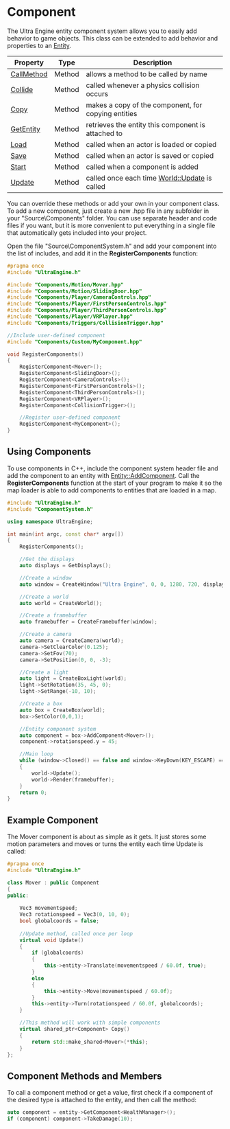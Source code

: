 # Component

The Ultra Engine entity component system allows you to easily add behavior to game objects. This class can be extended to add behavior and properties to an [Entity](Entity.md).

| Property | Type | Description |
|---|---|---|
| [CallMethod](Component_CallMethod.md) | Method | allows a method to be called by name |
| [Collide](Component_Collide.md) | Method | called whenever a physics collision occurs |
| [Copy](Component_Copy.md) | Method | makes a copy of the component, for copying entities |
| [GetEntity](Component_GetEntity.md) | Method | retrieves the entity this component is attached to |
| [Load](Component_Load.md) | Method | called when an actor is loaded or copied |
| [Save](Component_Save.md) | Method | called when an actor is saved or copied |
| [Start](Component_Start.md) | Method | called when a component is added |
| [Update](Component_Update.md) | Method | called once each time [World::Update](World_Update.md) is called |

You can override these methods or add your own in your component class. To add a new component, just create a new .hpp file in any subfolder in your "Source\Components" folder. You can use separate header and code files if you want, but it is more convenient to put everything in a single file that automatically gets included into your project. 

Open the file "Source\ComponentSystem.h" and add your component into the list of includes, and add it in the **RegisterComponents** function:
```c++
#pragma once
#include "UltraEngine.h"

#include "Components/Motion/Mover.hpp"
#include "Components/Motion/SlidingDoor.hpp"
#include "Components/Player/CameraControls.hpp"
#include "Components/Player/FirstPersonControls.hpp"
#include "Components/Player/ThirdPersonControls.hpp"
#include "Components/Player/VRPlayer.hpp"
#include "Components/Triggers/CollisionTrigger.hpp"

//Include user-defined component
#include "Components/Custom/MyComponent.hpp"

void RegisterComponents()
{
    RegisterComponent<Mover>();
    RegisterComponent<SlidingDoor>();
    RegisterComponent<CameraControls>();
    RegisterComponent<FirstPersonControls>();
    RegisterComponent<ThirdPersonControls>();
    RegisterComponent<VRPlayer>();
    RegisterComponent<CollisionTrigger>();

    //Register user-defined component
    RegisterComponent<MyComponent>();
}
```

## Using Components

To use components in C++, include the component system header file and add the component to an entity with [Entity::AddComponent](Entity_AddComponent.md). Call the **RegisterComponents** function at the start of your program to make it so the map loader is able to add components to entities that are loaded in a map. 

```c++
#include "UltraEngine.h"
#include "ComponentSystem.h"

using namespace UltraEngine;

int main(int argc, const char* argv[])
{
    RegisterComponents();

    //Get the displays
    auto displays = GetDisplays();

    //Create a window
    auto window = CreateWindow("Ultra Engine", 0, 0, 1280, 720, displays[0], WINDOW_CENTER | WINDOW_TITLEBAR);

    //Create a world
    auto world = CreateWorld();

    //Create a framebuffer
    auto framebuffer = CreateFramebuffer(window);

    //Create a camera
    auto camera = CreateCamera(world);
    camera->SetClearColor(0.125);
    camera->SetFov(70);
    camera->SetPosition(0, 0, -3);

    //Create a light
    auto light = CreateBoxLight(world);
    light->SetRotation(35, 45, 0);
    light->SetRange(-10, 10);

    //Create a box
    auto box = CreateBox(world);
    box->SetColor(0,0,1);

    //Entity component system
    auto component = box->AddComponent<Mover>();
    component->rotationspeed.y = 45;

    //Main loop
    while (window->Closed() == false and window->KeyDown(KEY_ESCAPE) == false)
    {
        world->Update();
        world->Render(framebuffer);
    }
    return 0;
}
```

## Example Component

The Mover component is about as simple as it gets. It just stores some motion parameters and moves or turns the entity each time Update is called:
```c++
#pragma once
#include "UltraEngine.h"

class Mover : public Component
{
public: 
     
    Vec3 movementspeed;
    Vec3 rotationspeed = Vec3(0, 10, 0);
    bool globalcoords = false;
    
    //Update method, called once per loop
    virtual void Update()
    {
        if (globalcoords)
        {
            this->entity->Translate(movementspeed / 60.0f, true);
        }
        else
        {
            this->entity->Move(movementspeed / 60.0f);
        }
        this->entity->Turn(rotationspeed / 60.0f, globalcoords);
    }

    //This method will work with simple components
    virtual shared_ptr<Component> Copy()
    {
        return std::make_shared<Mover>(*this);
    }
}; 
```

## Component Methods and Members

To call a component method or get a value, first check if a component of the desired type is attached to the entity, and then call the method:
```c++
auto component = entity->GetComponent<HealthManager>();
if (component) component->TakeDamage(10);
```
